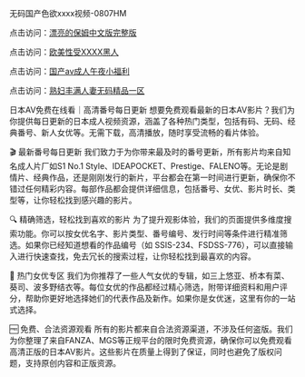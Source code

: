 无码国产色欲xxxx视频-0807HM

点击访问：<a href="https://gsd-agv.pages.dev/">漂亮的保姆中文版完整版</a>

点击访问：<a href="https://gfd-5xg.pages.dev/">欧美性受XXXX黑人</a>

点击访问：<a href="https://bsdf-5f5.pages.dev/">国产av成人午夜小福利</a>

点击访问：<a href="https://gda-c7m.pages.dev/">熟妇丰满人妻无码精品一区</a>

日本AV免费在线看｜高清番号每日更新
想要免费观看最新的日本AV影片？我们为你提供每日更新的日本成人视频资源，涵盖了各种热门类型，包括有码、无码、经典番号、新人女优等。无需下载，高清播放，随时享受流畅的看片体验。

🎬 最新番号每日更新
我们致力于为你带来最及时的番号更新，所有影片均来自知名成人片厂如S1 No.1 Style、IDEAPOCKET、Prestige、FALENO等。无论是剧情片、经典作品，还是刚刚发行的新片，平台都会在第一时间进行更新，确保你不错过任何精彩内容。每部作品都会提供详细信息，包括番号、女优、影片时长、类型等，让你轻松找到感兴趣的影片。

🔍 精确筛选，轻松找到喜欢的影片
为了提升观影体验，我们的页面提供多维度搜索功能。你可以按女优名字、影片类型、番号编号、发行时间等条件进行精准筛选。如果你已经知道想看的作品编号（如 SSIS-234、FSDSS-776），可以直接输入进行快速查找，免去冗长的搜索过程，让你轻松找到最喜欢的内容。

🌟 热门女优专区
我们为你推荐了一些人气女优的专辑，如三上悠亚、桥本有菜、葵司、波多野结衣等。每位女优的作品都经过精心筛选，附带详细资料和用户评分，帮助你更好地选择她们的代表作品及新作。如果你是女优迷，这里有你的一站式选择。

🆓 免费、合法资源观看
所有的影片都来自合法资源渠道，不涉及任何盗版。我们为你整理了来自FANZA、MGS等正规平台的限时免费资源，确保你可以免费观看高清正版的日本AV影片。这些影片在质量上得到了保证，同时也避免了版权问题，支持原创内容和正版资源。


<span style="display:none;">[Canonical link](）</span>
